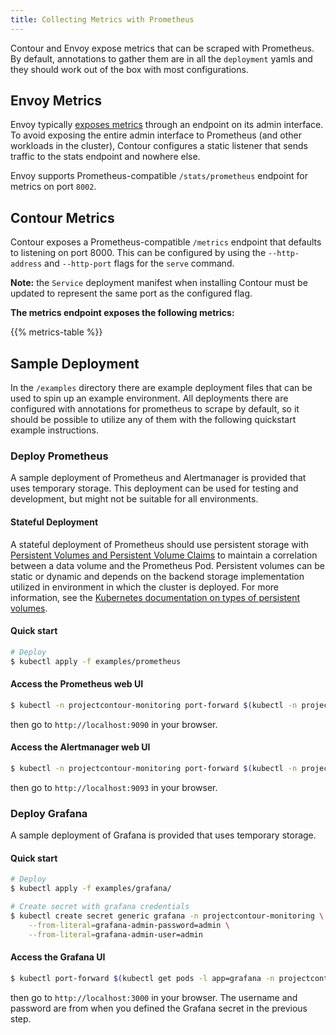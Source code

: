 ```yaml
---
title: Collecting Metrics with Prometheus
---
```


<div id="toc" class="navigation"></div>

Contour and Envoy expose metrics that can be scraped with Prometheus. By
default, annotations to gather them are in all the `deployment` yamls and they
should work out of the box with most configurations.

## Envoy Metrics

Envoy typically [exposes metrics](https://www.envoyproxy.io/docs/envoy/v1.15.0/configuration/http/http_conn_man/stats#config-http-conn-man-stats) through an endpoint on its admin interface. To
avoid exposing the entire admin interface to Prometheus (and other workloads in
the cluster), Contour configures a static listener that sends traffic to the
stats endpoint and nowhere else.

Envoy supports Prometheus-compatible `/stats/prometheus` endpoint for metrics on
port `8002`.

## Contour Metrics

Contour exposes a Prometheus-compatible `/metrics` endpoint that defaults to listening on port 8000. This can be configured by using the `--http-address` and `--http-port` flags for the `serve` command.

**Note:** the `Service` deployment manifest when installing Contour must be updated to represent the same port as the configured flag.

**The metrics endpoint exposes the following metrics:**

{{% metrics-table %}}

## Sample Deployment

In the `/examples` directory there are example deployment files that can be used to spin up an example environment.
All deployments there are configured with annotations for prometheus to scrape by default, so it should be possible to utilize any of them with the following quickstart example instructions.

### Deploy Prometheus

A sample deployment of Prometheus and Alertmanager is provided that uses temporary storage. This deployment can be used for testing and development, but might not be suitable for all environments.

#### Stateful Deployment

 A stateful deployment of Prometheus should use persistent storage with [Persistent Volumes and Persistent Volume Claims][1] to maintain a correlation between a data volume and the Prometheus Pod.
 Persistent volumes can be static or dynamic and depends on the backend storage implementation utilized in environment in which the cluster is deployed. For more information, see the [Kubernetes documentation on types of persistent volumes][2].

#### Quick start

```sh
# Deploy 
$ kubectl apply -f examples/prometheus
```

#### Access the Prometheus web UI

```sh
$ kubectl -n projectcontour-monitoring port-forward $(kubectl -n projectcontour-monitoring get pods -l app=prometheus -l component=server -o jsonpath='{.items[0].metadata.name}') 9090:9090
```

then go to `http://localhost:9090` in your browser.

#### Access the Alertmanager web UI

```sh
$ kubectl -n projectcontour-monitoring port-forward $(kubectl -n projectcontour-monitoring get pods -l app=prometheus -l component=alertmanager -o jsonpath='{.items[0].metadata.name}') 9093:9093
```

then go to `http://localhost:9093` in your browser.

### Deploy Grafana

A sample deployment of Grafana is provided that uses temporary storage.

#### Quick start

```sh
# Deploy
$ kubectl apply -f examples/grafana/

# Create secret with grafana credentials
$ kubectl create secret generic grafana -n projectcontour-monitoring \
    --from-literal=grafana-admin-password=admin \
    --from-literal=grafana-admin-user=admin
```

#### Access the Grafana UI

```sh
$ kubectl port-forward $(kubectl get pods -l app=grafana -n projectcontour-monitoring -o jsonpath='{.items[0].metadata.name}') 3000 -n projectcontour-monitoring
```

then go to `http://localhost:3000` in your browser.
The username and password are from when you defined the Grafana secret in the previous step.

[1]: https://kubernetes.io/docs/concepts/storage/persistent-volumes/
[2]: https://kubernetes.io/docs/concepts/storage/persistent-volumes/#types-of-persistent-volumes